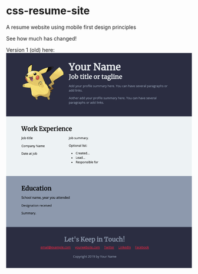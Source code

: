 # css-resume-site

A resume website using mobile first design principles


See how much has changed!

Version 1 (old) here:
![ResumeSiteScreenshot](/images/site_screenshot_proper.png)
